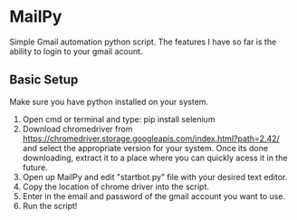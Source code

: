 # MailPy
Simple Gmail automation python script. The features I have so far is the ability to login to your gmail acount. 


## Basic Setup
Make sure you have python installed on your system. 
1. Open cmd or terminal and type: pip install selenium
2. Download chromedriver from https://chromedriver.storage.googleapis.com/index.html?path=2.42/ and select the appropriate version for your system. Once its done downloading, extract it to a place where you can quickly acess it in the future. 
3. Open up MailPy and edit "startbot.py" file with your desired text editor. 
4. Copy the location of chrome driver into the script. 
5. Enter in the email and password of the gmail account you want to use. 
6. Run the script! 
